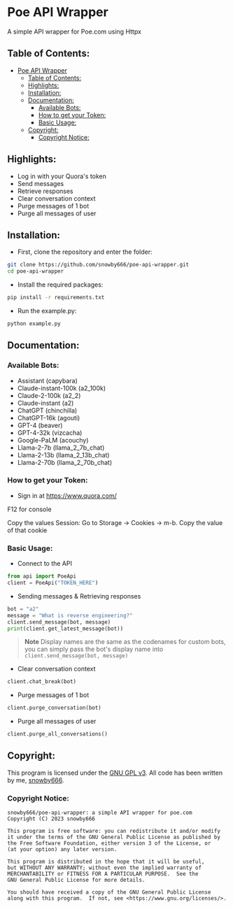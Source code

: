 # Poe API Wrapper
A simple API wrapper for Poe.com using Httpx
## Table of Contents:
- [Poe API Wrapper](#poe-api-wrapper)
  - [Table of Contents:](#table-of-contents)
  - [Highlights:](#highlights)
  - [Installation:](#installation)
  - [Documentation:](#documentation)
    - [Available Bots:](#available-bots)
    - [How to get your Token:](#how-to-get-your-token)
    - [Basic Usage:](#basic-usage)
  - [Copyright:](#copyright)
    - [Copyright Notice:](#copyright-notice)

## Highlights:
 - Log in with your Quora's token
 - Send messages
 - Retrieve responses
 - Clear conversation context
 - Purge messages of 1 bot
 - Purge all messages of user

## Installation:
- First, clone the repository and enter the folder:
```sh
git clone https://github.com/snowby666/poe-api-wrapper.git
cd poe-api-wrapper
```
- Install the required packages:
```sh
pip install -r requirements.txt
```
- Run the example.py:
```sh
python example.py 
```

## Documentation:
### Available Bots:
- Assistant (capybara)
- Claude-instant-100k (a2_100k)
- Claude-2-100k (a2_2)
- Claude-instant (a2)
- ChatGPT (chinchilla)
- ChatGPT-16k (agouti)
- GPT-4 (beaver)
- GPT-4-32k (vizcacha)
- Google-PaLM (acouchy)
- Llama-2-7b (llama_2_7b_chat)
- Llama-2-13b (llama_2_13b_chat)
- Llama-2-70b (llama_2_70b_chat)

### How to get your Token:
- Sign in at https://www.quora.com/

F12 for console

Copy the values
Session: Go to Storage → Cookies → m-b. Copy the value of that cookie

### Basic Usage:
- Connect to the API
```py
from api import PoeApi
client = PoeApi("TOKEN_HERE")
```
- Sending messages & Retrieving responses
```py
bot = "a2"
message = "What is reverse engineering?"
client.send_message(bot, message)
print(client.get_latest_message(bot))
```
> **Note**
> Display names are the same as the codenames for custom bots, you can simply pass the bot's display name into `client.send_message(bot, message)`
- Clear conversation context
```py
client.chat_break(bot)
```
- Purge messages of 1 bot
```py
client.purge_conversation(bot)
```
- Purge all messages of user
```py
client.purge_all_conversations()
```

## Copyright:
This program is licensed under the [GNU GPL v3](https://github.com/snowby666/poe-api-wrapper/blob/main/LICENSE). All code has been written by me, [snowby666](https://github.com/snowby666).

### Copyright Notice:
```
snowby666/poe-api-wrapper: a simple API wrapper for poe.com
Copyright (C) 2023 snowby666

This program is free software: you can redistribute it and/or modify
it under the terms of the GNU General Public License as published by
the Free Software Foundation, either version 3 of the License, or
(at your option) any later version.

This program is distributed in the hope that it will be useful,
but WITHOUT ANY WARRANTY; without even the implied warranty of
MERCHANTABILITY or FITNESS FOR A PARTICULAR PURPOSE.  See the
GNU General Public License for more details.

You should have received a copy of the GNU General Public License
along with this program.  If not, see <https://www.gnu.org/licenses/>.
```